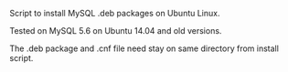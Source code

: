 Script to install MySQL .deb packages on Ubuntu Linux.

Tested on MySQL 5.6 on Ubuntu 14.04 and old versions.

The .deb package and .cnf file need stay on same directory from install script.
